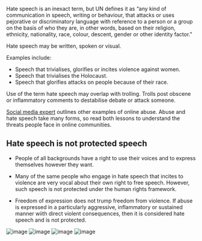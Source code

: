 [Title]: # (Hate speech)
[Order]: # (0)

Hate speech is an inexact term, but UN defines it as “any kind of communication in speech, writing or behaviour, that attacks or uses pejorative or discriminatory language with reference to a person or a group on the basis of who they are, in other words, based on their religion, ethnicity, nationality, race, colour, descent, gender or other identity factor.”

Hate speech may be written, spoken or visual.

Examples include:

*	Speech that trivialises, glorifies or incites violence against women. 
*	Speech that trivialises the Holocaust. 
*	Speech that glorifies attacks on people because of their race.

Use of the term hate speech may overlap with trolling. Trolls post obscene or inflammatory comments to destabilise debate or attack someone.

[Social media expert](umbrella://lesson/social-media/2) outlines other examples of online abuse. Abuse and hate speech take many forms, so read both lessons to understand the threats people face in online communities.

## Hate speech is not protected speech

*	People of all backgrounds have a right to use their voices and to express themselves however they want.

*	Many of the same people who engage in hate speech that incites to violence are very vocal about their own right to free speech. However, such speech is not protected under the human rights framework. 

*	Freedom of expression does not trump freedom from violence. If abuse is expressed in a particularly aggressive, inflammatory or sustained manner wiith direct violent consequences, then it is considered hate speech and is not protected.

![image](Hatespeech-1.png)
![image](Hatespeech-2.png)
![image](Hatespeech-3.png)
![image](Hatespeech-4.png)
